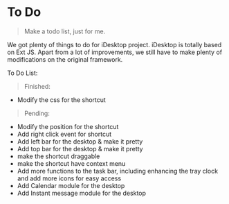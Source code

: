 To Do
=====

> Make a todo list, just for me.

We got plenty of things to do for iDesktop project. iDesktop is totally based on Ext JS. Apart from a lot of
improvements, we still have to make plenty of modifications on the original framework.

 To Do List:

> Finished:
* Modify the css for the shortcut

> Pending:
* Modify the position for the shortcut
* Add right click event for shortcut
* Add left bar for the desktop & make it pretty
* Add top bar for the desktop & make it pretty
* make the shortcut draggable
* make the shortcut have context menu
* Add more functions to the task bar, including enhancing the tray clock and add more icons for easy access
* Add Calendar module for the desktop
* Add Instant message module for the desktop